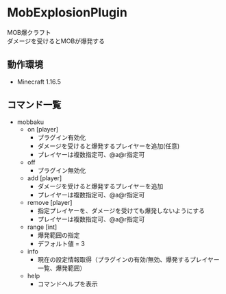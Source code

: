 # MobExplosionPlugin
MOB爆クラフト<br>
ダメージを受けるとMOBが爆発する

## 動作環境
- Minecraft 1.16.5

## コマンド一覧
- mobbaku 
    - on [player]
        - プラグイン有効化
        - ダメージを受けると爆発するプレイヤーを追加(任意)
        - プレイヤーは複数指定可、@a@r指定可
    - off
        - プラグイン無効化
    - add [player]
        - ダメージを受けると爆発するプレイヤーを追加
        - プレイヤーは複数指定可、@a@r指定可
    - remove [player]
        - 指定プレイヤーを、ダメージを受けても爆発しないようにする
        - プレイヤーは複数指定可、@a@r指定可
    - range [int]
        - 爆発範囲の指定
        - デフォルト値 = 3
    - info
        - 現在の設定情報取得（プラグインの有効/無効、爆発するプレイヤー一覧、爆発範囲）
    - help
        - コマンドヘルプを表示
